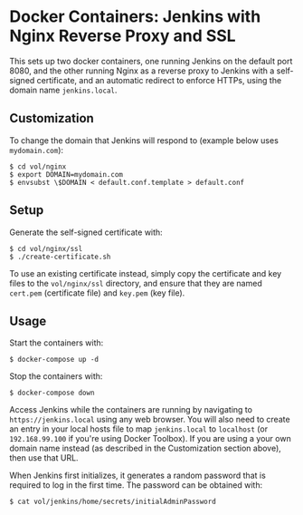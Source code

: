 # Docker Containers: Jenkins with Nginx Reverse Proxy and SSL

This sets up two docker containers, one running Jenkins on the default port 8080, and the other running
Nginx as a reverse proxy to Jenkins with a self-signed certificate, and an automatic redirect to enforce
HTTPs, using the domain name `jenkins.local`.

## Customization

To change the domain that Jenkins will respond to (example below uses `mydomain.com`):

```console
$ cd vol/nginx
$ export DOMAIN=mydomain.com
$ envsubst \$DOMAIN < default.conf.template > default.conf
```

## Setup

Generate the self-signed certificate with:

```console
$ cd vol/nginx/ssl
$ ./create-certificate.sh
```

To use an existing certificate instead, simply copy the certificate and key files to the `vol/nginx/ssl`
directory, and ensure that they are named `cert.pem` (certificate file) and `key.pem` (key file).

## Usage

Start the containers with:

```console
$ docker-compose up -d
```

Stop the containers with:
```console
$ docker-compose down
```

Access Jenkins while the containers are running by navigating to `https://jenkins.local` using any web browser.
You will also need to create an entry in your local hosts file to map `jenkins.local` to `localhost` (or
`192.168.99.100` if you're using Docker Toolbox). If you are using a your own domain name instead (as described
in the Customization section above), then use that URL.

When Jenkins first initializes, it generates a random password that is required to log in the first time. The
password can be obtained with:

```console
$ cat vol/jenkins/home/secrets/initialAdminPassword
```
